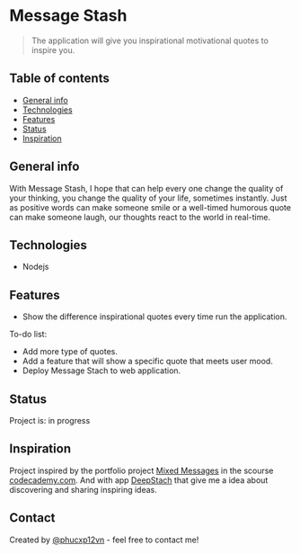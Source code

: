 # Message Stash
> The application will give you inspirational motivational quotes to inspire you.

## Table of contents
* [General info](#general-info)
* [Technologies](#technologies)
* [Features](#features)
* [Status](#status)
* [Inspiration](#inspiration)

## General info
With Message Stash, I hope that can help every one change the quality of your thinking, you change the quality of your life, sometimes instantly. Just as positive words can make someone smile or a well-timed humorous quote can make someone laugh, our thoughts react to the world in real-time.

## Technologies
* Nodejs

## Features
* Show the difference inspirational quotes every time run the application.

To-do list:
* Add more type of quotes.
* Add a feature that will show a specific quote that meets user mood.
* Deploy Message Stach to web application.

## Status
Project is: in progress

## Inspiration
Project inspired by the portfolio project [Mixed Messages](https://discuss.codecademy.com/t/about-the-portfolio-project-mixed-messages-category/535742) in the scourse [codecademy.com](codecademy.com). And with app [DeepStach](https://deepstash.com/) that give me a idea about discovering and sharing inspiring ideas.

## Contact
Created by [@phucxp12vn](https://github.com/phucxp12vn) - feel free to contact me!
